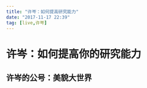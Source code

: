 ```yaml
---
title: "许岑：如何提高研究能力"
date: "2017-11-17 22:39"
tag: [live,许岑]
---
```


# 许岑：如何提高你的研究能力

## 许岑的公号：美貌大世界
